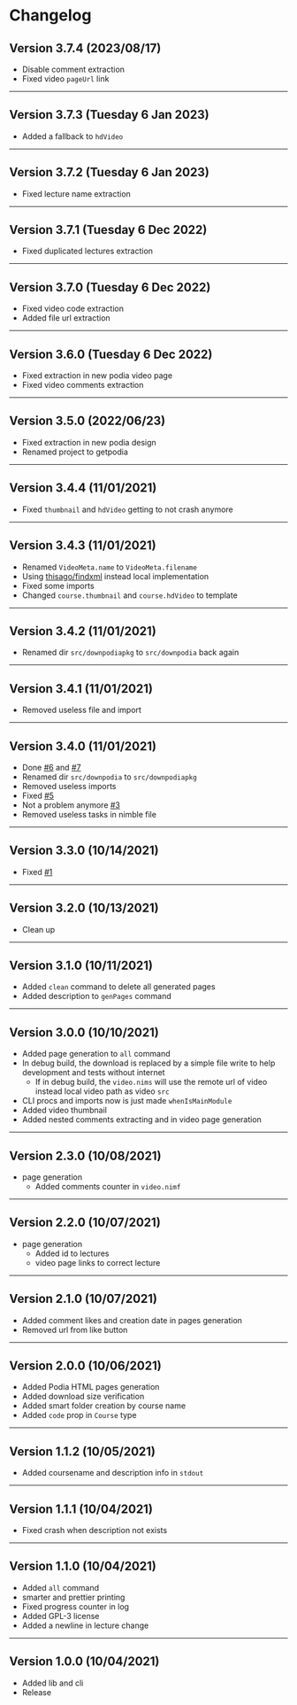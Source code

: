 # Changelog

## Version 3.7.4 (2023/08/17)

- Disable comment extraction
- Fixed video `pageUrl` link

---

## Version 3.7.3 (Tuesday 6 Jan 2023)

- Added a fallback to `hdVideo`

---

## Version 3.7.2 (Tuesday 6 Jan 2023)

- Fixed lecture name extraction

---

## Version 3.7.1 (Tuesday 6 Dec 2022)

- Fixed duplicated lectures extraction

---

## Version 3.7.0 (Tuesday 6 Dec 2022)

- Fixed video code extraction
- Added file url extraction

---

## Version 3.6.0 (Tuesday 6 Dec 2022)

- Fixed extraction in new podia video page
- Fixed video comments extraction

---

## Version 3.5.0 (2022/06/23)

- Fixed extraction in new podia design 
- Renamed project to getpodia

---

## Version 3.4.4 (11/01/2021)

- Fixed `thumbnail` and `hdVideo` getting to not crash anymore

---

## Version 3.4.3 (11/01/2021)

- Renamed `VideoMeta.name` to `VideoMeta.filename`
- Using [thisago/findxml](https://github.com/thisago/findxml) instead local implementation
- Fixed some imports
- Changed `course.thumbnail` and `course.hdVideo` to template

---

## Version 3.4.2 (11/01/2021)

- Renamed dir `src/downpodiapkg` to `src/downpodia` back again

---

## Version 3.4.1 (11/01/2021)

- Removed useless file and import

---

## Version 3.4.0 (11/01/2021)

- Done [#6](https://github.com/thisago/downpodia/issues/6) and [#7](https://github.com/thisago/downpodia/issues/7)
- Renamed dir `src/downpodia` to `src/downpodiapkg`
- Removed useless imports
- Fixed [#5](https://github.com/thisago/downpodia/issues/5)
- Not a problem anymore [#3](https://github.com/thisago/downpodia/issues/3)
- Removed useless tasks in nimble file

---

## Version 3.3.0 (10/14/2021)

- Fixed [#1](https://github.com/thisago/downpodia/issues/1)

---

## Version 3.2.0 (10/13/2021)

- Clean up

---

## Version 3.1.0 (10/11/2021)

- Added `clean` command to delete all generated pages
- Added description to `genPages` command

---

## Version 3.0.0 (10/10/2021)

- Added page generation to `all` command
- In debug build, the download is replaced by a simple file write to
  help development and tests without internet
  - If in debug build, the `video.nims` will use the remote url of
    video instead local video path as video `src`
- CLI procs and imports now is just made `whenIsMainModule`
- Added video thumbnail
- Added nested comments extracting and in video page generation

---

## Version 2.3.0 (10/08/2021)

- page generation
  - Added comments counter in `video.nimf`

---

## Version 2.2.0 (10/07/2021)

- page generation
  - Added id to lectures
  - video page links to correct lecture

---

## Version 2.1.0 (10/07/2021)

- Added comment likes and creation date in pages generation
- Removed url from like button

---

## Version 2.0.0 (10/06/2021)

- Added Podia HTML pages generation
- Added download size verification
- Added smart folder creation by course name
- Added `code` prop in `Course` type

---

## Version 1.1.2 (10/05/2021)

- Added coursename and description info in `stdout`

---

## Version 1.1.1 (10/04/2021)

- Fixed crash when description not exists

---

## Version 1.1.0 (10/04/2021)

- Added `all` command
- smarter and prettier printing
- Fixed progress counter in log
- Added GPL-3 license
- Added a newline in lecture change

---

## Version 1.0.0 (10/04/2021)

- Added lib and cli
- Release
